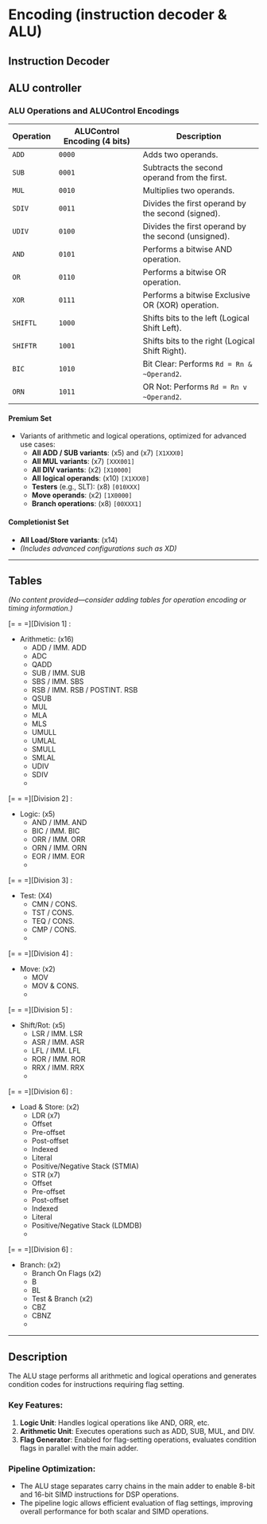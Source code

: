 # Encoding (instruction decoder & ALU)

## Instruction Decoder

## ALU controller

### **ALU Operations and ALUControl Encodings**

| **Operation** | **ALUControl Encoding (4 bits)** | **Description**                                     |
| ------------- | -------------------------------- | --------------------------------------------------- |
| `ADD`         | `0000`                           | Adds two operands.                                  |
| `SUB`         | `0001`                           | Subtracts the second operand from the first.        |
| `MUL`         | `0010`                           | Multiplies two operands.                            |
| `SDIV`        | `0011`                           | Divides the first operand by the second (signed).   |
| `UDIV`        | `0100`                           | Divides the first operand by the second (unsigned). |
| `AND`         | `0101`                           | Performs a bitwise AND operation.                   |
| `OR`          | `0110`                           | Performs a bitwise OR operation.                    |
| `XOR`         | `0111`                           | Performs a bitwise Exclusive OR (XOR) operation.    |
| `SHIFTL`      | `1000`                           | Shifts bits to the left (Logical Shift Left).       |
| `SHIFTR`      | `1001`                           | Shifts bits to the right (Logical Shift Right).     |
| `BIC`         | `1010`                           | Bit Clear: Performs `Rd = Rn & ~Operand2`.          |
| `ORN`         | `1011`                           | OR Not: Performs `Rd = Rn v ~Operand2`.             |

#### **Premium Set**

- Variants of arithmetic and logical operations, optimized for advanced use cases:
  - **All ADD / SUB variants**: (x5) and (x7) `[X1XXX0]`
  - **All MUL variants**: (x7) `[XXX001]`
  - **All DIV variants**: (x2) `[X10000]`
  - **All logical operands**: (x10) `[X1XXX0]`
  - **Testers** (e.g., SLT): (x8) `[010XXX]`
  - **Move operands**: (x2) `[1X0000]`
  - **Branch operations**: (x8) `[00XXX1]`

#### **Completionist Set**

- **All Load/Store variants**: (x14)
- _(Includes advanced configurations such as XD)_

---

## Tables

_(No content provided—consider adding tables for operation encoding or timing information.)_

[= = =][Division 1] :
  - Arithmetic: (x16)
    +   ADD / IMM. ADD
    +   ADC
    +   QADD
    +   SUB / IMM. SUB
    +   SBS / IMM. SBS
    +   RSB / IMM. RSB / POSTINT. RSB
    +   QSUB
    +   MUL
    +   MLA
    +   MLS
    +   UMULL
    +   UMLAL
    +   SMULL
    +   SMLAL
    +   UDIV
    +   SDIV
    +   
[= = =][Division 2] :
  - Logic: (x5)
    +   AND / IMM. AND
    +   BIC / IMM. BIC
    +   ORR / IMM. ORR
    +   ORN / IMM. ORN
    +   EOR / IMM. EOR
    +   
[= = =][Division 3] :
  - Test: (X4)
    +  CMN / CONS.
    +  TST / CONS.
    +  TEQ / CONS.
    +  CMP / CONS.
    +  
[= = =][Division 4] :
  - Move: (x2)
    +  MOV
    +  MOV & CONS.
    +  
[= = =][Division 5] :
  - Shift/Rot: (x5)
    +  LSR / IMM. LSR
    +  ASR / IMM. ASR
    +  LFL / IMM. LFL
    +  ROR / IMM. ROR
    +  RRX / IMM. RRX
    +  
[= = =][Division 6] :
  - Load & Store: (x2)
    +  LDR (x7)
      - Offset
      - Pre-offset
      - Post-offset
      - Indexed
      - Literal
      - Positive/Negative Stack (STMIA)
    +  STR (x7)
      - Offset
      - Pre-offset
      - Post-offset
      - Indexed
      - Literal
      - Positive/Negative Stack (LDMDB)
      + 
[= = =][Division 6] :
  - Branch: (x2)
    +  Branch On Flags (x2)
      - B
      - BL
    +  Test & Branch (x2) 
      - CBZ
      - CBNZ
      + 
---

## Description

The ALU stage performs all arithmetic and logical operations and generates condition codes for instructions requiring flag setting.

### Key Features:

1. **Logic Unit**: Handles logical operations like AND, ORR, etc.
2. **Arithmetic Unit**: Executes operations such as ADD, SUB, MUL, and DIV.
3. **Flag Generator**: Enabled for flag-setting operations, evaluates condition flags in parallel with the main adder.

### Pipeline Optimization:

- The ALU stage separates carry chains in the main adder to enable 8-bit and 16-bit SIMD instructions for DSP operations.
- The pipeline logic allows efficient evaluation of flag settings, improving overall performance for both scalar and SIMD operations.
